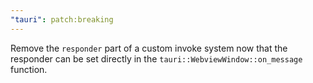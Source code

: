 ```yaml
---
"tauri": patch:breaking
---
```


Remove the `responder` part of a custom invoke system now that the responder can be set directly in the `tauri::WebviewWindow::on_message` function.
